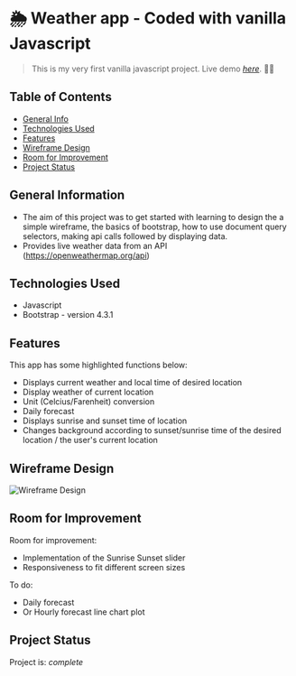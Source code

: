 # 🌦 Weather app - Coded with vanilla Javascript 
> This is my very first vanilla javascript project.
> Live demo [_here_](https://dazzling-meitner-238069.netlify.app/ ). 🧚‍♀️ <!-- If you have the project hosted somewhere, include the link here. -->

## Table of Contents
* [General Info](#general-information)
* [Technologies Used](#technologies-used)
* [Features](#features)
* [Wireframe Design](#wireframe-design)
* [Room for Improvement](#room-for-improvement)
* [Project Status](#project-status)
<!-- * [Room for Improvement](#room-for-improvement)
* [Acknowledgements](#acknowledgements)
* [Contact](#contact) -->
<!-- * [License](#license) -->
<!-- * [Screenshots](#screenshots)
* [Setup](#setup)
* [Usage](#usage) -->


## General Information
- The aim of this project was to get started with learning to design the a simple wireframe, the basics of bootstrap, how to use document query selectors, making api calls followed by displaying data.
- Provides live weather data from an API (https://openweathermap.org/api)
<!-- - Provide general information about your project here.
- What problem does it (intend to) solve?
- What is the purpose of your project?
- Why did you undertake it?
<!-- You don't have to answer all the questions - just the ones relevant to your project. -->


## Technologies Used
- Javascript
- Bootstrap - version 4.3.1


## Features
This app has some highlighted functions below:

- Displays current weather and local time of desired location
- Display weather of current location
- Unit (Celcius/Farenheit) conversion
- Daily forecast
- Displays sunrise and sunset time of location
- Changes background according to sunset/sunrise time of the desired location / the user's current location


## Wireframe Design
![Wireframe Design](https://user-images.githubusercontent.com/86596983/130597547-5d02270a-5e73-44f5-bb76-ad8de80fb2d4.png)


<!-- ## Setup
What are the project requirements/dependencies? Where are they listed? A requirements.txt or a Pipfile.lock file perhaps? Where is it located?

Proceed to describe how to install / setup one's local environment / get started with the project. -->


<!-- ## Usage
How does one go about using it?
Provide various use cases and code examples here.

`write-your-code-here`
 -->
 ## Room for Improvement

Room for improvement:
- Implementation of the Sunrise Sunset slider 
- Responsiveness to fit different screen sizes

To do:
- Daily forecast 
- Or Hourly forecast line chart plot 


## Project Status
Project is: _complete_


<!-- ## Acknowledgements
Give credit here.
- This project was inspired by...
- This project was based on [this tutorial](https://www.example.com).
- Many thanks to... -->


<!-- ## Contact
Created by [@flynerdpl](https://www.flynerd.pl/) - feel free to contact me! -->

